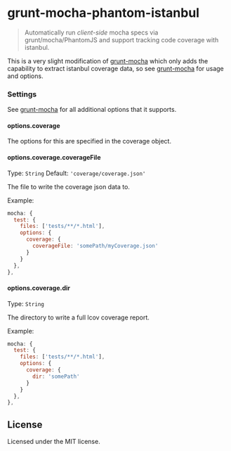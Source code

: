 # grunt-mocha-phantom-istanbul

> Automatically run *client-side* mocha specs via grunt/mocha/PhantomJS and support tracking code coverage with istanbul.

This is a very slight modification of [grunt-mocha](https://github.com/kmiyashiro/grunt-mocha) which only adds the capability to extract istanbul coverage data, so see [grunt-mocha](https://github.com/kmiyashiro/grunt-mocha) for usage and options.

### Settings

See [grunt-mocha](https://github.com/kmiyashiro/grunt-mocha) for all additional options that it supports.

#### options.coverage

The options for this are specified in the coverage object.

#### options.coverage.coverageFile
Type: `String`
Default: `'coverage/coverage.json'`

The file to write the coverage json data to.

Example:
```js
mocha: {
  test: {
    files: ['tests/**/*.html'],
    options: {
      coverage: {
        coverageFile: 'somePath/myCoverage.json'
      }
    }
  },
},
```

#### options.coverage.dir
Type: `String`

The directory to write a full lcov coverage report.

Example:
```js
mocha: {
  test: {
    files: ['tests/**/*.html'],
    options: {
      coverage: {
        dir: 'somePath'
      }
    }
  },
},
```

## License
Licensed under the MIT license.

